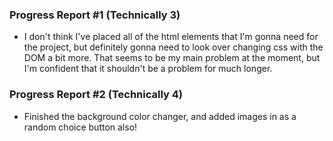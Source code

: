 ### Progress Report #1 (Technically 3) ###

- I don't think I've placed all of the html elements that I'm gonna need for the project, but definitely gonna need to look over changing css with the DOM a bit more. That seems to be my main problem at the moment, but I'm confident that it shouldn't be a problem for much longer.

### Progress Report #2 (Technically 4) ###

- Finished the background color changer, and added images in as a random choice button also!